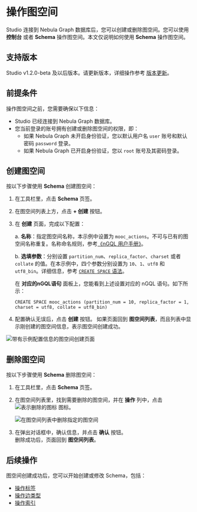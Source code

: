 # 操作图空间

Studio 连接到 Nebula Graph 数据库后，您可以创建或删除图空间。您可以使用 **控制台** 或者 **Schema** 操作图空间。本文仅说明如何使用 **Schema** 操作图空间。

## 支持版本

Studio v1.2.0-beta 及以后版本。请更新版本，详细操作参考 [版本更新](../about-studio/st-ug-check-updates.md)。

## 前提条件

操作图空间之前，您需要确保以下信息：

- Studio 已经连接到 Nebula Graph 数据库。
- 您当前登录的账号拥有创建或删除图空间的权限，即：
  - 如果 Nebula Graph 未开启身份验证，您以默认用户名 `user` 账号和默认密码 `password` 登录。
  - 如果 Nebula Graph 已开启身份验证，您以 `root` 账号及其密码登录。

## 创建图空间

按以下步骤使用 **Schema** 创建图空间：

1. 在工具栏里，点击 **Schema** 页签。
2. 在图空间列表上方，点击 **+ 创建** 按钮。
3. 在 **创建** 页面，完成以下配置：

   a. **名称**：指定图空间名称，本示例中设置为 `mooc_actions`。不可与已有的图空间名称重复。名称命名规则，参考[《nGQL 用户手册》](https://docs.nebula-graph.com.cn/manual-CN/2.query-language/3.language-structure/schema-object-names/ "点击前往 Nebula Graph 网站")。

   b. **选填参数**：分别设置 `partition_num`、`replica_factor`、`charset` 或者 `collate` 的值。在本示例中，四个参数分别设置为 `10`、`1`、`utf8` 和 `utf8_bin`。详细信息，参考 [`CREATE SPACE` 语法](https://docs.nebula-graph.com.cn/manual-CN/2.query-language/4.statement-syntax/1.data-definition-statements/create-space-syntax/ "点击前往 Nebula Graph 网站")。

   在 **对应的nGQL语句** 面板上，您能看到上述设置对应的 nGQL 语句。如下所示：

      ```ngql
      CREATE SPACE mooc_actions (partition_num = 10, replica_factor = 1, charset = utf8, collate = utf8_bin)
      ```

4. 配置确认无误后，点击 **创建** 按钮。
   如果页面回到 **图空间列表**，而且列表中显示刚创建的图空间信息，表示图空间创建成功。

![带有示例配置信息的图空间创建页面](https://docs-cdn.nebula-graph.com.cn/nebula-studio-docs/st-ug-015.png "图空间创建页面")

## 删除图空间

按以下步骤使用 **Schema** 删除图空间：

1. 在工具栏里，点击 **Schema** 页签。
2. 在图空间列表里，找到需要删除的图空间，并在 **操作** 列中，点击 ![表示删除的图标](https://docs-cdn.nebula-graph.com.cn/nebula-studio-docs/st-ug-017.png "删除") 图标。

   ![在图空间列表中删除指定的图空间](https://docs-cdn.nebula-graph.com.cn/nebula-studio-docs/st-ug-016.png "删除图空间")
3. 在弹出对话框中，确认信息，并点击 **确认** 按钮。  
   删除成功后，页面回到 **图空间列表**。

## 后续操作

图空间创建成功后，您可以开始创建或修改 Schema，包括：

- [操作标签](st-ug-crud-tag.md)
- [操作边类型](st-ug-crud-edge-type.md)
- [操作索引](st-ug-crud-index.md)

